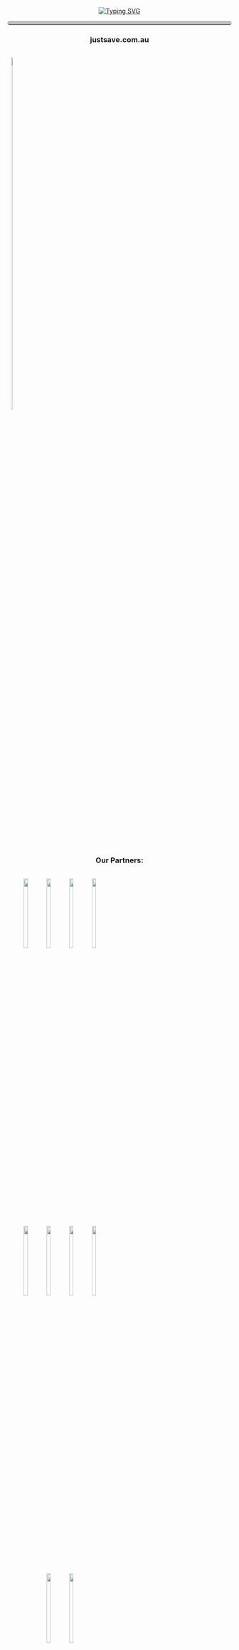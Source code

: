 <p align='center'>
<a href="https://git.io/typing-svg"><img src="https://readme-typing-svg.demolab.com?font=Fira+Code&size=40&duration=1250&pause=1000&center=true&width=870&height=100&lines=Welcome+to+our+GitHub!;We+are+JUST+SAVE;Visit+us+at+justsave.com.au" alt="Typing SVG" /></a>
</p>
<hr style="border-top: 8px solid #bbb; border-radius: 5px;">

<h3 align="center">justsave.com.au</h3>
<div id="banner" style="overflow: hidden; display: inline-block;">
  <p align='center'>
      <img src='https://justsave.com.au/static/logos/White.svg' style='width: 45%;'>
  </p>
</div>

<h3 align="center">Our Partners:</h3>
<div id="banner" style="overflow: hidden; display: inline-block;">
  <p align='center'>
      <img src='https://justsave.com.au/static/partners/Amazon.png' style='width: 20%;'>
      <img src='https://justsave.com.au/static/partners/Microsoft.png' style='width: 20%'>
      <img src='https://justsave.com.au/static/partners/Samsung.png' style='width: 20%'>
      <img src='https://justsave.com.au/static/partners/IBM.png' style='width: 20%'>
      <img src='https://justsave.com.au/static/partners/Seagate.png' style='width: 20%'>
      <img src='https://justsave.com.au/static/partners/Cisco.png' style='width: 20%'>
      <img src='https://justsave.com.au/static/partners/Linode.png' style='width: 20%'>
      <img src='https://justsave.com.au/static/partners/myob.png' style='width: 20%'>
      <img src='https://justsave.com.au/static/partners/eBay.png' style='width: 20%'>
      <img src='https://justsave.com.au/static/partners/Shopify.png' style='width: 20%'>
  </p>
</div>

<h3 align="center">Our Projects:</h3>
<div id="banner" style="overflow: hidden; display: inline-block;">
  <p align='center'>
      <img src='https://justsave.com.au/static/projects/SkyStorage.png' style='width: 25%;'>
      <img src='https://justsave.com.au/static/projects/OnlyTechSolutions.png' style='width: 25%;'>
  </p>
</div>

<p align="left"> <img src="https://komarev.com/ghpvc/?username=just-save-pty-ltd&label=Profile%20Visits&color=0e75b6&style=flat" alt="" /> </p>
